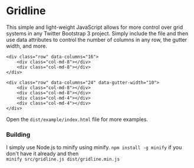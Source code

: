 Gridline
===========

This simple and light-weight JavaScript allows for more control over grid systems in any Twitter Bootstrap 3 project.
Simply include the file and then use data attributes to control the number of columns in any row, the gutter width, and more.

```
<div class="row" data-columns="16">
	<div class="col-md-8"></div>
	<div class="col-md-8"></div>
</div>
```

```
<div class="row" data-columns="24" data-gutter-width="10">
	<div class="col-md-8"></div>
	<div class="col-md-8"></div>
	<div class="col-md-4"></div>
	<div class="col-md-4"></div>
</div>
```

Open the ```dist/example/index.html``` file for more examples.

### Building

I simply use Node.js to minify using minify. ```npm install -g minify``` if you don't have it already and then    
```minify src/gridline.js dist/gridline.min.js```
